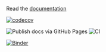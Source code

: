 Read the [documentation](https://EconForge.github.io/dolark/)

[![codecov](https://codecov.io/gh/EconForge/dolark/branch/master/graph/badge.svg?token=93DF3RUSJ2)](https://codecov.io/gh/EconForge/dolark)

![Publish docs via GitHub Pages](https://github.com/EconForge/dolark/workflows/Publish%20docs%20via%20GitHub%20Pages/badge.svg)
![CI](https://github.com/EconForge/dolark/workflows/CI/badge.svg)

[![Binder](https://mybinder.org/badge_logo.svg)](https://mybinder.org/v2/gh/econforge/dolark/master?urlpath=lab)

